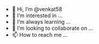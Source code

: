 - 👋 Hi, I’m @venkat58
- 👀 I’m interested in ...
- 🌱 I’m always learning ...
- 💞️ I’m looking to collaborate on ...
- 📫 How to reach me ...

<!---
venkat58/venkat58 is a ✨ special ✨ repository because its `README.md` (this file) appears on your GitHub profile.
You can click the Preview link to take a look at your changes.
--->
